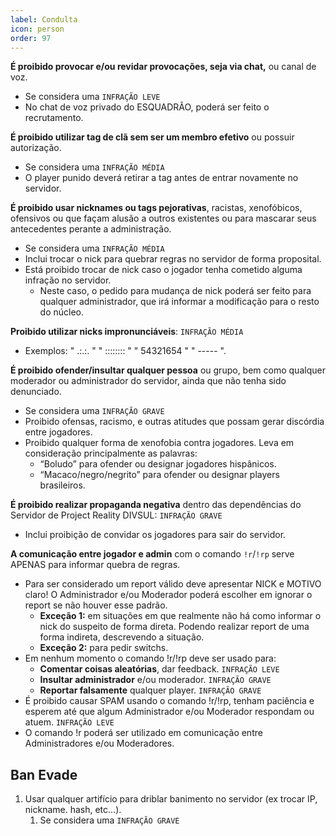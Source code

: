 ```yaml
---
label: Condulta
icon: person
order: 97
---
```


**É proibido provocar e/ou revidar provocações, seja via chat,** ou canal de voz.
- Se considera uma ``INFRAÇÃO LEVE``
- No chat de voz privado do ESQUADRÃO, poderá ser feito o recrutamento.

**É proibido utilizar tag de clã sem ser um membro efetivo** ou possuir autorização.
- Se considera uma ``INFRAÇÃO MÉDIA``
- O player punido deverá retirar a tag antes de entrar novamente no servidor.

**É proibido usar nicknames ou tags pejorativas**, racistas, xenofóbicos, ofensivos ou que façam alusão a outros existentes ou para mascarar seus antecedentes perante a administração.
- Se considera uma ``INFRAÇÃO MÉDIA``
- Inclui trocar o nick para quebrar regras no servidor de forma proposital.
- Está proibido trocar de nick caso o jogador tenha cometido alguma infração no servidor.
    - Neste caso, o pedido para mudança de nick poderá ser feito para qualquer administrador, que irá informar a modificação para o resto do núcleo.

**Proibido utilizar nicks impronunciáveis**: ``INFRAÇÃO MÉDIA``
   - Exemplos: " .:.:. " " :::::::: " " 54321654 " " ----- ".

**É proibido ofender/insultar qualquer pessoa** ou grupo, bem como qualquer moderador ou administrador do servidor, ainda que não tenha sido denunciado.
   - Se considera uma ``INFRAÇÃO GRAVE``
   - Proibido ofensas, racismo, e outras atitudes que possam gerar discórdia entre jogadores.
   - Proibido qualquer forma de xenofobia contra jogadores. Leva em consideração principalmente as palavras:
        - “Boludo” para ofender ou designar jogadores hispânicos.
        - “Macaco/negro/negrito” para ofender ou designar players brasileiros.

**É proibido realizar propaganda negativa** dentro das dependências do Servidor de Project Reality DIVSUL: ``INFRAÇÃO GRAVE``
   - Inclui proibição de convidar os jogadores para sair do servidor.

**A comunicação entre jogador e admin** com o comando `!r`/`!rp` serve APENAS para informar quebra de regras.
   - Para ser considerado um report válido deve apresentar NICK e MOTIVO claro! O Administrador e/ou Moderador poderá escolher em ignorar o report se não houver esse padrão.
        - **Exceção 1:** em situações em que realmente não há como informar o nick do suspeito de forma direta. Podendo realizar report de uma forma indireta, descrevendo a situação.
        - **Exceção 2:** para pedir switchs.
   - Em nenhum momento o comando !r/!rp deve ser usado para:
        - **Comentar coisas aleatórias**, dar feedback. ``INFRAÇÃO LEVE``
        - **Insultar administrador** e/ou moderador. ``INFRAÇÃO GRAVE``
        - **Reportar falsamente** qualquer player. ``INFRAÇÃO GRAVE``
   - É proibido causar SPAM usando o comando !r/!rp, tenham paciência e esperem até que algum Administrador e/ou Moderador respondam ou atuem. ``INFRAÇÃO LEVE``
   - O comando !r poderá ser utilizado em comunicação entre Administradores e/ou Moderadores.



## Ban Evade
1. Usar qualquer artifício para driblar banimento no servidor (ex trocar IP, nickname. hash, etc...).
    1. Se considera uma ``INFRAÇÃO GRAVE``
